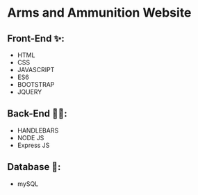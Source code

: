 # Arms and Ammunition Website 

## Front-End ✨:
<ul><li>HTML</li><li>CSS</li><li>JAVASCRIPT</li><li>ES6</li><li>BOOTSTRAP</li><li>JQUERY</li></ul>

## Back-End 🐱‍🏍:
<ul><li>HANDLEBARS</li><li>NODE JS</li><li>Express JS</li></ul>

## Database 📰:
<ul><li>mySQL</li></ul>
